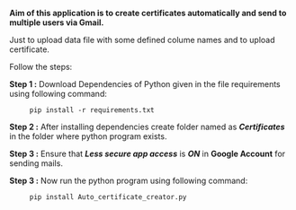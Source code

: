 **Aim of this application is to create certificates automatically and send to multiple users via Gmail.**

Just to upload data file with some defined colume names and to upload certificate.

Follow the steps:

**Step 1 :** Download Dependencies of Python given in the file requirements using following command: 

         pip install -r requirements.txt

**Step 2 :** After installing dependencies create folder named as ***Certificates*** in the folder where python program exists.

**Step 3 :** Ensure that ***Less secure app access*** is **_ON_** in **Google Account** for sending mails.

**Step 3 :** Now run the python program using following command: 

         pip install Auto_certificate_creator.py
